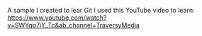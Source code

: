 A sample I created to lear Git
I used this YouTube video to learn:
https://www.youtube.com/watch?v=SWYqp7iY_Tc&ab_channel=TraversyMedia

